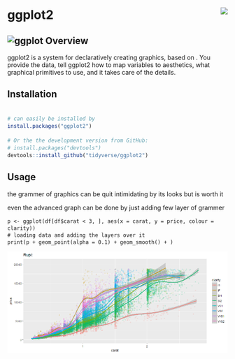 
ggplot2 <img src="man/figures/logo.png" align="right" />
========================================================
![ggplot](http://hexb.in/hexagons/ggplot2.png)
Overview
--------

ggplot2 is a system for declaratively creating graphics, based on . You provide the data, tell ggplot2 how to map variables to aesthetics, what graphical primitives to use, and it takes care of the details.

Installation
------------

``` r

# can easily be installed by
install.packages("ggplot2")

# Or the the development version from GitHub:
# install.packages("devtools")
devtools::install_github("tidyverse/ggplot2")
```

Usage
-----
the grammer of graphics can be quit intimidating by its looks but is worth it

even the advanced graph can be done by just adding few layer of  grammer
```{r}
p <- ggplot(df[df$carat < 3, ], aes(x = carat, y = price, colour = clarity))
# loading data and adding the layers over it
print(p + geom_point(alpha = 0.1) + geom_smooth() + )
```
![](https://raw.githubusercontent.com/Rupii/ggplot2/master/Rplot.png)
